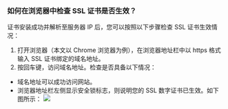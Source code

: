 ### 如何在浏览器中检查 SSL 证书是否生效？

证书安装成功并解析至服务器 IP 后，您可以按照以下步骤检查 SSL 证书生效情况：
1. 打开浏览器（本文以 Chrome 浏览器为例），在浏览器地址栏中以 https 格式输入 SSL 证书绑定的域名地址。
2. 按回车键，访问域名地址。检查是否具备以下情况：
 - 域名地址可以成功访问网站。
 - 浏览器地址栏左侧显示安全锁标志，则说明您的 SSL 数字证书已生效。如下图所示：
![](https://main.qcloudimg.com/raw/4e6f3537bb8788038d35cca532e26f93.png)

